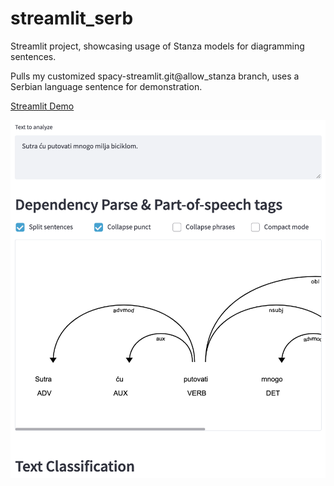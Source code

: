 # streamlit_serb
Streamlit project, showcasing usage of Stanza models for diagramming
sentences.

Pulls my customized spacy-streamlit.git@allow_stanza branch, uses a
Serbian language sentence for demonstration.

[Streamlit Demo](https://share.streamlit.io/apsears/streamlit_spacy_stanza/main/spacy_sr.py)

![Preview:](screenshot.png)
